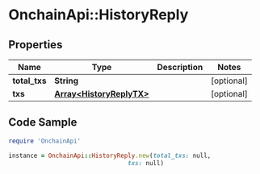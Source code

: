 # OnchainApi::HistoryReply

## Properties

Name | Type | Description | Notes
------------ | ------------- | ------------- | -------------
**total_txs** | **String** |  | [optional] 
**txs** | [**Array&lt;HistoryReplyTX&gt;**](HistoryReplyTX.md) |  | [optional] 

## Code Sample

```ruby
require 'OnchainApi'

instance = OnchainApi::HistoryReply.new(total_txs: null,
                                 txs: null)
```


